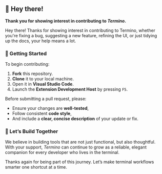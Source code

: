 ## 👋 Hey there! 
**Thank you for showing interest in contributing to *Termino*.**

Hey there! Thanks for showing interest in contributing to Termino, whether you're fixing a bug, suggesting a new feature, refining the UI, or just tidying up the docs, your help means a lot.

### 🔧 Getting Started

To begin contributing:

1. **Fork** this repository.
2. **Clone** it to your local machine.
3. Open it in **Visual Studio Code**.
4. Launch the **Extension Development Host** by pressing `F5`.

Before submitting a pull request, please:

* Ensure your changes are **well-tested**,
* Follow consistent **code style**,
* And include a **clear, concise description** of your update or fix.

### 🤝 Let’s Build Together

We believe in building tools that are not just functional, but also thoughtful. With your support, *Termino* can continue to grow as a reliable, elegant companion for every developer who lives in the terminal.

Thanks again for being part of this journey. Let’s make terminal workflows smarter one shortcut at a time.


